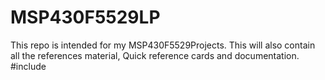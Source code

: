 MSP430F5529LP
=============

This repo is intended for my MSP430F5529Projects. This will also contain all the references material, Quick reference cards and documentation.
#include 
